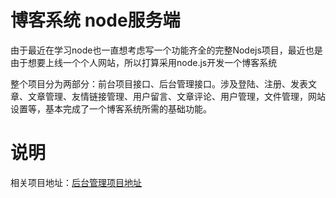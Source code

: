 # 
# 博客系统 node服务端

由于最近在学习node也一直想考虑写一个功能齐全的完整Nodejs项目，最近也是由于想要上线一个个人网站，所以打算采用node.js开发一个博客系统

整个项目分为两部分：前台项目接口、后台管理接口。涉及登陆、注册、发表文章、文章管理、友情链接管理、用户留言、文章评论、用户管理，文件管理，网站设置等，基本完成了一个博客系统所需的基础功能。

# 说明

相关项目地址：[后台管理项目地址](https://github.com/sixdre/blog-manage)